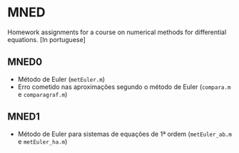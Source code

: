 MNED
====

Homework assignments for a course on numerical methods for differential equations. [In portuguese]

MNED0
-----

  - Método de Euler (`metEuler.m`)
  - Erro cometido nas aproximações segundo o método de Euler (`compara.m` e `comparagraf.m`)


MNED1
-----

  - Método de Euler para sistemas de equações de 1ª ordem (`metEuler_ab.m` e `metEuler_ha.m`)